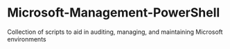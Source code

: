 # Microsoft-Management-PowerShell
Collection of scripts to aid in auditing, managing, and maintaining Microsoft environments
